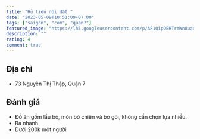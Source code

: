 ```yaml
---
title: "Hủ tiếu nồi đất "
date: "2023-05-09T10:51:09+07:00"
tags: ["saigon", "com", "quan7"]
featured_image: "https://lh5.googleusercontent.com/p/AF1QipOEHTrmWn8uadvNw32TwrHRgvZhH9SY2JoNg8RI=w408-h544-k-no"
description: ""
rating: 4
comment: true
---
```


## Địa chỉ

- 73 Nguyễn Thị Thập, Quận 7

## Đánh giá

- Đồ ăn gồm lẩu bò, món bò chiên và bò gỏi, không cần chọn lựa nhiều.
- Ra nhanh
- Dưới 200k một người
